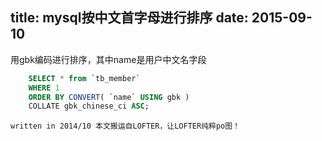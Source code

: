 title: mysql按中文首字母进行排序
date: 2015-09-10
---

用gbk编码进行排序，其中name是用户中文名字段

```sql
    SELECT * from `tb_member` 
    WHERE 1 
    ORDER BY CONVERT( `name` USING gbk ) 
    COLLATE gbk_chinese_ci ASC;
```

<!-- more -->

`written in 2014/10 本文搬运自LOFTER，让LOFTER纯粹po图！ `